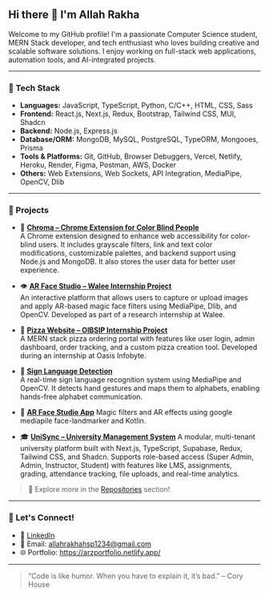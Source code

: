 ## Hi there 👋 I'm Allah Rakha

Welcome to my GitHub profile! I'm a passionate Computer Science student, MERN Stack developer, and tech enthusiast who loves building creative and scalable software solutions. I enjoy working on full-stack web applications, automation tools, and AI-integrated projects.

---

### 🔧 Tech Stack
- **Languages:** JavaScript, TypeScript, Python, C/C++, HTML, CSS, Sass
- **Frontend:** React.js, Next.js, Redux, Bootstrap, Tailwind CSS, MUI, Shadcn 
- **Backend:** Node.js, Express.js
- **Database/ORM:** MongoDB, MySQL, PostgreSQL, TypeORM, Mongooes, Prisma
- **Tools & Platforms:** Git, GitHub, Browser Debuggers, Vercel, Netlify, Heroku, Render, Figma, Postman, AWS, Docker
- **Others:** Web Extensions, Web Sockets, API Integration, MediaPipe, OpenCV, Dlib

---

### 🚀 Projects

- 🧩 [**Chroma – Chrome Extension for Color Blind People**](https://github.com/Chroma-Extension-For-ColorBlind-People/Chroma)  
  A Chrome extension designed to enhance web accessibility for color-blind users. It includes grayscale filters, link and text color modifications, customizable palettes, and backend support using Node.js and MongoDB. It also stores the user data for better user experience.

- 👁️ [**AR Face Studio – Walee Internship Project**](https://github.com/AllahRakha1234/ARFaceStudio-Website-Walee)  
  An interactive platform that allows users to capture or upload images and apply AR-based magic face filters using MediaPipe, Dlib, and OpenCV. Developed as part of a research internship at Walee.

- 🍕 [**Pizza Website – OIBSIP Internship Project**](https://github.com/AllahRakha1234/Pizza-Website-OIBSIP)  
  A MERN stack pizza ordering portal with features like user login, admin dashboard, order tracking, and a custom pizza creation tool. Developed during an internship at Oasis Infobyte.

- 🤟 [**Sign Language Detection**](https://github.com/AllahRakha1234/Sign-Language-Detection)  
  A real-time sign language recognition system using MediaPipe and OpenCV. It detects hand gestures and maps them to alphabets, enabling hands-free alphabet communication.

- 🎨 **[AR Face Studio App](https://github.com/AllahRakha1234/Walee-AR-Studio-Android)**
  Magic filters and AR effects using google mediapile face-landmarker and Kotlin.

- 🎓 **[UniSync – University Management System](https://github.com/AllahRakha1234/Unisync)**
  A modular, multi-tenant university platform built with Next.js, TypeScript, Supabase, Redux, Tailwind CSS, and Shadcn. Supports role-based access (Super Admin, Admin, Instructor, Student) with features like LMS, assignments, grading, attendance tracking, file uploads, and real-time analytics. 
  
> 📌 Explore more in the [Repositories](https://github.com/AllahRakha1234?tab=repositories) section!

---


### 🤝 Let's Connect!
- 💼 [LinkedIn](https://www.linkedin.com/in/allah-rakha-z-a88b74233/)
- 📧 Email: allahrakhahsp1234@gmail.com
- 🌐 Portfolio: https://arzportfolio.netlify.app/

---

> “Code is like humor. When you have to explain it, it’s bad.” – Cory House
